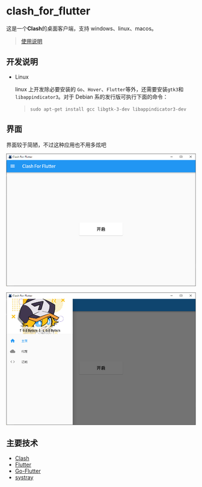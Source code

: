 # clash_for_flutter

这是一个**Clash**的桌面客户端，支持 windows、linux、macos。

> [使用说明](https://mapleafgo.github.io/clash-for-flutter)

## 开发说明

- Linux

  linux 上开发除必要安装的 `Go`、`Hover`、`Flutter`等外，还需要安装`gtk3`和`libappindicator3`。对于 Debian 系的发行版可执行下面的命令：

  > `sudo apt-get install gcc libgtk-3-dev libappindicator3-dev`

## 界面

界面较于简陋，不过这种应用也不用多炫吧

![主页](./docs/images/home.png)

![菜单](./docs/images/menu.png)

## 主要技术

- [Clash](https://github.com/Dreamacro/clash)
- [Flutter](https://flutter.dev)
- [Go-Flutter](https://github.com/go-flutter-desktop/go-flutter)
- [systray](https://github.com/getlantern/systray)
